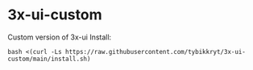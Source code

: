 # 3x-ui-custom
Custom version of 3x-ui
Install:
```
bash <(curl -Ls https://raw.githubusercontent.com/tybikkryt/3x-ui-custom/main/install.sh)
```